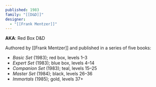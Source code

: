 ```yaml
---
published: 1983
family: "[[D&D]]"
designer:
  - "[[Frank Mentzer]]"
---
```


**AKA**: Red Box D&D

Authored by [[Frank Mentzer]] and published in a series of five books:

- _Basic Set_ (1983); red box, levels 1–3
- _Expert Set_ (1983); blue box, levels 4–14
- _Companion Set_ (1983); teal, levels 15–25
- _Master Set_ (1984); black, levels 26–36
- _Immortals_ (1985); gold, levels 37+